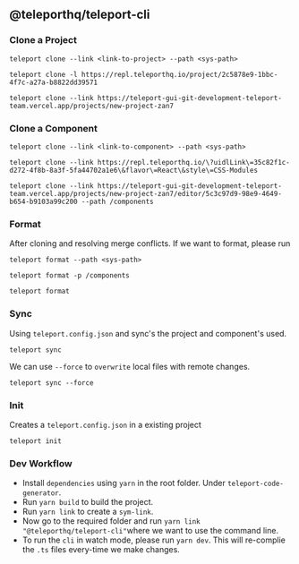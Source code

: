 ## @teleporthq/teleport-cli

### Clone a Project

```shell
teleport clone --link <link-to-project> --path <sys-path>

teleport clone -l https://repl.teleporthq.io/project/2c5878e9-1bbc-4f7c-a27a-b8822dd39571

teleport clone --link https://teleport-gui-git-development-teleport-team.vercel.app/projects/new-project-zan7
```

### Clone a Component

```shell
teleport clone --link <link-to-component> --path <sys-path>

teleport clone --link https://repl.teleporthq.io/\?uidlLink\=35c82f1c-d272-4f8b-8a3f-5fa44702a1e6\&flavor\=React\&style\=CSS-Modules

teleport clone --link https://teleport-gui-git-development-teleport-team.vercel.app/projects/new-project-zan7/editor/5c3c97d9-98e9-4649-b654-b9103a99c200 --path /components
```

### Format
After cloning and resolving merge conflicts. If we want to format, please run

```shell
teleport format --path <sys-path>

teleport format -p /components

teleport format
```

### Sync

Using `teleport.config.json` and sync's the project and component's used.

```shell
teleport sync
```

We can use `--force` to `overwrite` local files with remote changes. 

```shell
teleport sync --force
```

### Init

Creates a `teleport.config.json` in a existing project

```shell
teleport init
```

### Dev Workflow

- Install `dependencies` using `yarn` in the root folder. Under `teleport-code-generator`.
- Run `yarn build` to build the project.
- Run `yarn link` to create a `sym-link`.
- Now go to the required folder and run `yarn link "@teleporthq/teleport-cli"`where we want to use the command line.
- To run the `cli` in watch mode, please run `yarn dev`. This will re-complie the `.ts` files every-time we make changes.

